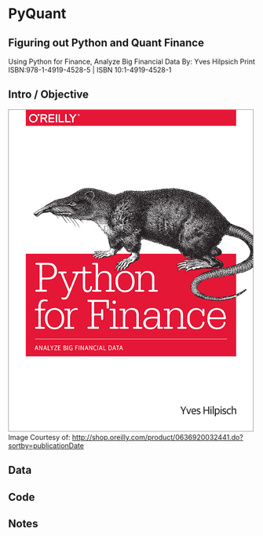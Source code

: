 # PyQuant
## Figuring out Python and Quant Finance

Using Python for Finance, Analyze Big Financial Data
By:  Yves Hilpsich
Print ISBN:978-1-4919-4528-5 | ISBN 10:1-4919-4528-1
## Intro / Objective
![picture](img/PyforFinance.jpg)
Image Courtesy of:  http://shop.oreilly.com/product/0636920032441.do?sortby=publicationDate

##  Data


##  Code  




##  Notes
